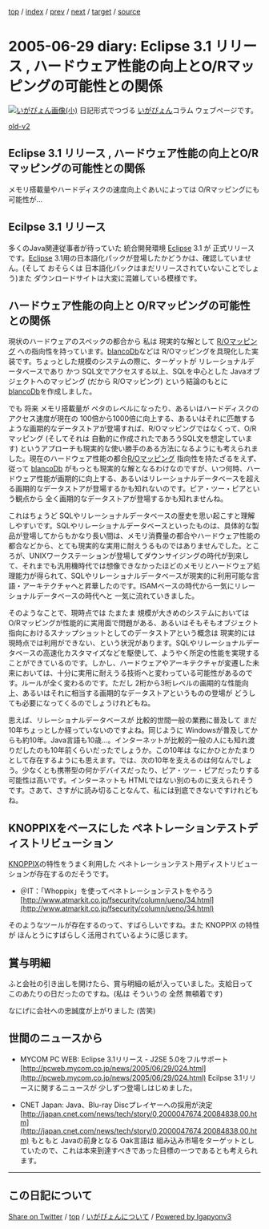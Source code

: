[top](../index.html) 
 / [index](index.html) 
 / [prev](ig050628.html) 
 / [next](ig050701.html) 
 / [target](https://igapyon.github.io/diary/2005/ig050629.html) 
 / [source](https://github.com/igapyon/diary/blob/master/2005/ig050629.src.md) 

2005-06-29 diary: Eclipse 3.1 リリース , ハードウェア性能の向上とO/Rマッピングの可能性との関係
=====================================================================================================
[![いがぴょん画像(小)](https://igapyon.github.io/diary/images/iga200306s.jpg "いがぴょん")](https://igapyon.github.io/diary/memo/memoigapyon.html) 日記形式でつづる [いがぴょん](https://igapyon.github.io/diary/memo/memoigapyon.html)コラム ウェブページです。

[old-v2](ig050629-orig.html)

## Eclipse 3.1 リリース , ハードウェア性能の向上とO/Rマッピングの可能性との関係

メモリ搭載量やハードディスクの速度向上ぐあいによっては O/Rマッピングにも可能性が…


## Ecilpse 3.1 リリース

多くのJava関連従事者が待っていた 統合開発環境 [Eclipse](http://www.igapyon.jp/igapyon/diary/keyword/eclipse.html) 3.1 が 正式リリースです。[Eclipse](http://www.igapyon.jp/igapyon/diary/keyword/eclipse.html) 3.1用の日本語化パックが登場したかどうかは、確認していません。(そして おそらくは 日本語化パックはまだリリースされていないことでしょう)また ダウンロードサイトは大変に混雑している模様です。

## ハードウェア性能の向上と O/Rマッピングの可能性との関係

現状のハードウェアのスペックの都合から 私は 現実的な解として [R/Oマッピング](http://www.igapyon.jp/igapyon/diary/keyword/romap.html) への指向性を持っています。[blancoDb](http://www.igapyon.jp/blanco/blancodb.html)などは
R/Oマッピングを具現化した実装です。ちょっとした規模のシステムの際に、ターゲットが リレーショナルデータベースであり かつ SQL文でアクセスする以上、SQLを中心とした
Javaオブジェクトへのマッピング (だから R/Oマッピング) という結論のもとに [blancoDb](http://www.igapyon.jp/blanco/blancodb.html)を作成しました。

でも 将来 メモリ搭載量が ペタのレベルになったり、あるいはハードディスクのアクセス速度が現在の 100倍から1000倍に向上する、あるいはそれに匹敵するような画期的なデータストアが登場すれば、R/Oマッピングではなくって、O/Rマッピング
(そしてそれは 自動的に作成されたであろうSQL文を想定しています) というアプローチも現実的な使い勝手のある方法になるようにも考えられました。現在のハードウェア性能の都合[R/Oマッピング](http://www.igapyon.jp/igapyon/diary/keyword/romap.html) 指向性を持たざるをえず、従って [blancoDb](http://www.igapyon.jp/blanco/blancodb.html) がもっとも現実的な解となるわけなのですが、いつ何時、ハードウェア性能が画期的に向上する、あるいはリレーショナルデータベースを超える画期的なデータストアが登場するかも知れないのです。ピア・ツー・ピアという観点から 全く画期的なデータストアが登場するかも知れませんね。

これはちょうど SQLやリレーショナルデータベースの歴史を思い起こすと理解しやすいです。SQLやリレーショナルデータベースといったものは、具体的な製品が登場してからもかなり長い間は、メモリ消費量の都合やハードウェア性能の都合などから、とても現実的な実用に耐えうるものではありませんでした。ところが、UNIXワークステーションが登場してダウンサイジングの時代が到来して、それまでも汎用機時代では想像できなかったほどのメモリとハードウェア処理能力が得られて、SQLやリレーショナルデータベースが現実的に利用可能な言語・アーキテクチャへと昇華したのです。ISAMベースの時代から一気にリレーショナルデータベースの時代へと 一気に流れていきました。

そのようなことで、現時点では たまたま 規模が大きめのシステムにおいては O/Rマッピングが性能的に実用面で問題がある、あるいはそもそもオブジェクト指向におけるスナップショットとしてのデータストアという概念は 現実的には現時点では利用ができない、という状況があります。SQLやリレーショナルデータベースの高速化カスタマイズなどを駆使して、ようやく所定の性能を実現することができているのです。しかし、ハードウェアやアーキテクチャが変遷した未来においては、十分に実用に耐えうる技術へと変わっている可能性があるのです。ルールが全く変わるのです。ただし
2桁から3桁レベルの画期的な性能向上、あるいはそれに相当する画期的なデータストアというものの登場が どうしても必要になってくるのでしょうけれどもね。

思えば、リレーショナルデータベースが 比較的世間一般の業務に普及して まだ10年ちょっとしか経っていないのですよね。同じように Windowsが普及してからも約10年。Java言語も10歳…。インターネットが比較的一般の人にも知れ渡りだしたのも10年前くらいだったでしょうか。この10年は なにかひとかたまりとして存在するようにも思えます。では、次の10年を支えるのは何なんでしょう。少なくとも携帯型の何かデバイスだったり、ピア・ツー・ピアだったりする可能性は高いです。インターネットも
HTMLではない別のものに支えられそうです。さあて、さすがに読み切ることなんて、私には到底できないですけれどもね。

## KNOPPIXをベースにした ペネトレーションテストディストリビューション

[KNOPPIX](http://www.igapyon.jp/igapyon/diary/keyword/knoppix.html)の特性をうまく利用した ペネトレーションテスト用ディストリビューションが存在するのだそうです。

* ＠IT：「Whoppix」を使ってペネトレーションテストをやろう
  [http://www.atmarkit.co.jp/fsecurity/column/ueno/34.html](http://www.atmarkit.co.jp/fsecurity/column/ueno/34.html)

そのようなツールが存在するのって、すばらしいですね。また KNOPPIX の特性が ほんとうにすばらしく活用されているように感じます。

## 賞与明細

ふと会社の引き出しを開けたら、賞与明細の紙が入っていました。支給日って このあたりの日だったのですね。(私は そういうの 全然 無頓着です)

なにげに会社への忠誠度が上がりました (苦笑)

## 世間のニュースから

* MYCOM PC WEB: Eclipse 3.1リリース - J2SE 5.0をフルサポート
  [http://pcweb.mycom.co.jp/news/2005/06/29/024.html](http://pcweb.mycom.co.jp/news/2005/06/29/024.html)
  Ecilpse 3.1リリースに関するニュースが 少しずつ登場しはじめました。
  
* CNET Japan: Java、Blu-ray Discプレイヤーへの採用が決定
  [http://japan.cnet.com/news/tech/story/0,2000047674,20084838,00.htm](http://japan.cnet.com/news/tech/story/0,2000047674,20084838,00.htm)
  もともと Javaの前身となる Oak言語は 組み込み市場をターゲットとしていたので、これは本来到達すべきであった目標の一つであるとも考えられます。


----------------------------------------------------------------------------------------------------

## この日記について

[Share on Twitter](https://twitter.com/intent/tweet?hashtags=igapyon%2Cdiary%2C%E3%81%84%E3%81%8C%E3%81%B4%E3%82%87%E3%82%93&text=Eclipse+3.1+%E3%83%AA%E3%83%AA%E3%83%BC%E3%82%B9+%2C+%E3%83%8F%E3%83%BC%E3%83%89%E3%82%A6%E3%82%A7%E3%82%A2%E6%80%A7%E8%83%BD%E3%81%AE%E5%90%91%E4%B8%8A%E3%81%A8O%2FR%E3%83%9E%E3%83%83%E3%83%94%E3%83%B3%E3%82%B0%E3%81%AE%E5%8F%AF%E8%83%BD%E6%80%A7%E3%81%A8%E3%81%AE%E9%96%A2%E4%BF%82&url=https%3A%2F%2Figapyon.github.io%2Fdiary%2F2005%2Fig050629.html) / [top](../index.html) / [いがぴょんについて](https://igapyon.github.io/diary/memo/memoigapyon.html) / [Powered by Igapyonv3](https://github.com/igapyon/igapyonv3)
